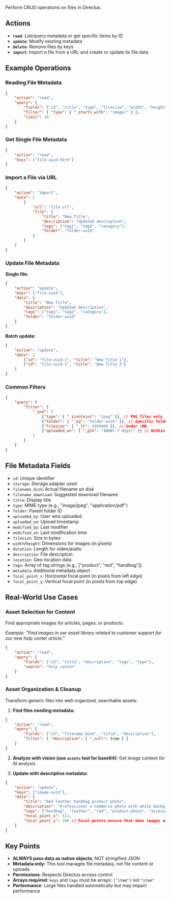 Perform CRUD operations on files in Directus.

## Actions

- **`read`**: List/query metadata or get specific items by ID
- **`update`**: Modify existing metadata
- **`delete`**: Remove files by keys
- **`import`**: Import a file from a URL and create or update its file data

## Example Operations

### Reading File Metadata

```json
{
	"action": "read",
	"query": {
		"fields": ["id", "title", "type", "filesize", "width", "height"],
		"filter": { "type": { "_starts_with": "image/" } },
		"limit": 10
	}
}
```

### Get Single File Metadata

```json
{
	"action": "read",
	"keys": ["file-uuid-here"]
}
```

### Import a File via URL

```json
{
	"action": "import",
	"data": [
		{
			"url": "file-url",
			"file": {
				"title": "New Title",
				"description": "Updated description",
				"tags": ["tag1", "tag2", "category"],
				"folder": "folder-uuid"
			}
		}
	]
}
```

### Update File Metadata

**Single file:**
```json
{
	"action": "update",
	"keys": ["file-uuid"],
	"data": {
		"title": "New Title",
		"description": "Updated description",
		"tags": ["tag1", "tag2", "category"],
		"folder": "folder-uuid"
	}
}
```

**Batch update:**
```json
{
	"action": "update",
	"data": [
		{"id": "file-uuid-1", "title": "New Title 1"},
		{"id": "file-uuid-2", "title": "New Title 2"}
	]
}
```

### Common Filters

```json
{
	"query": {
		"filter": {
			"_and": [
				{"type": { "_icontains": "/png" }}, // PNG files only
				{"folder": { "_eq": "folder-uuid" }}, // Specific folder
				{"filesize": { "_lt": 5000000 }}, // Under 5MB
				{"uploaded_on": { "_gte": "$NOW(-7 days)" }} // Within last week
			]
		}
	}
}
```

## File Metadata Fields

- `id`: Unique identifier
- `storage`: Storage adapter used
- `filename_disk`: Actual filename on disk
- `filename_download`: Suggested download filename
- `title`: Display title
- `type`: MIME type (e.g., "image/jpeg", "application/pdf")
- `folder`: Parent folder ID
- `uploaded_by`: User who uploaded
- `uploaded_on`: Upload timestamp
- `modified_by`: Last modifier
- `modified_on`: Last modification time
- `filesize`: Size in bytes
- `width`/`height`: Dimensions for images (in pixels)
- `duration`: Length for video/audio
- `description`: File description
- `location`: Geo-location data
- `tags`: Array of tag strings (e.g., ["product", "red", "handbag"])
- `metadata`: Additional metadata object
- `focal_point_x`: Horizontal focal point (in pixels from left edge)
- `focal_point_y`: Vertical focal point (in pixels from top edge)

## Real-World Use Cases

### Asset Selection for Content

Find appropriate images for articles, pages, or products:

_Example: "Find images in our asset library related to customer support for our new help center article."_

```json
{
	"action": "read",
	"query": {
		"fields": ["id", "title", "description", "tags", "type"],
		"search": "help center"
	}
}
```


### Asset Organization & Cleanup

Transform generic files into well-organized, searchable assets:

1. **Find files needing metadata:**
```json
{
	"action": "read",
	"query": {
		"fields": ["id", "filename_disk", "title", "description"],
		"filter": { "description": { "_null": true } }
	}
}
```

2. **Analyze with vision (use `assets` tool for base64):** Get image content for AI analysis

3. **Update with descriptive metadata:**
```json
{
	"action": "update",
	"keys": ["image-uuid"],
	"data": {
		"title": "Red leather handbag product photo",
		"description": "Professional e-commerce photo with white background",
		"tags": ["handbag", "leather", "red", "product-photo", "accessories"],
		"focal_point_x": 512,
		"focal_point_y": 300 // Focal points ensure that when images are cropped for different aspect ratios (thumbnails, hero images, etc.), the important subject remains visible. Coordinates are in pixels from the top-left corner of the original image.
	}
}
```

## Key Points
- **ALWAYS pass data as native objects**, NOT stringified JSON
- **Metadata only**: This tool manages file metadata, not file content or uploads
- **Permissions**: Respects Directus access control
- **Arrays required**: `keys` and `tags` must be arrays: `["item"]` not `"item"`
- **Performance**: Large files handled automatically but may impact performance
